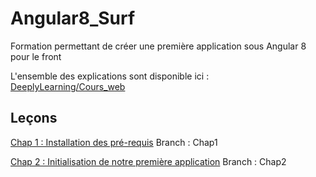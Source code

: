 # Angular8_Surf
Formation permettant de créer une première application sous Angular 8 pour le front

L'ensemble des explications sont disponible ici : 
[DeeplyLearning/Cours_web](https://deeplylearning.fr/cours-web-angular-8/ "DeeplyLearning/Cours_web")

## Leçons
[Chap 1 : Installation des pré-requis](https://deeplylearning.fr/cours-web-angular-8/chap-1-installation-des-pre-requis/ "Chap 1 : Installation des pré-requis")  Branch : Chap1

[Chap 2 : Initialisation de notre première application](https://deeplylearning.fr/non-classe/chap-2-initialisation-de-notre-premiere-application/ "Chap 2 : Initialisation de notre première application")  Branch : Chap2
